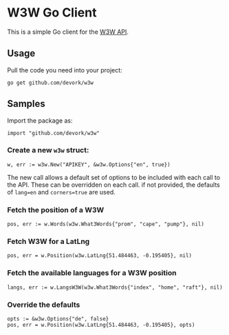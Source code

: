 # W3W Go Client

This is a simple Go client for the [W3W API](http://developer.what3words.com/api).

## Usage

Pull the code you need into your project:

`go get github.com/devork/w3w`

## Samples

Import the package as:

```
import "github.com/devork/w3w"
```

### Create a new `w3w` struct:

```
w, err := w3w.New("APIKEY", &w3w.Options{"en", true})
```
The new call allows a default set of options to be included with each call to the API. These can be
overridden on each call. if not provided, the defaults of `lang=en` and `corners=true` are used.

### Fetch the position of a W3W

```
pos, err := w.Words(w3w.What3Words{"prom", "cape", "pump"}, nil)
```

### Fetch W3W for a LatLng

```
pos, err = w.Position(w3w.LatLng{51.484463, -0.195405}, nil)
```

### Fetch the available languages for a W3W position

```
langs, err := w.LangsW3W(w3w.What3Words{"index", "home", "raft"}, nil)
```

### Override the defaults

```
opts := &w3w.Options{"de", false}
pos, err = w.Position(w3w.LatLng{51.484463, -0.195405}, opts)
```
